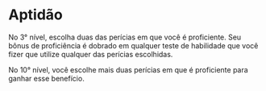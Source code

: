 # Aptidão

No 3° nível, escolha duas das perícias em que você é proficiente. Seu bônus de proficiência é dobrado em qualquer teste de habilidade que você fizer que utilize qualquer das perícias escolhidas.

No 10° nível, você escolhe mais duas perícias em que é proficiente para ganhar esse benefício.